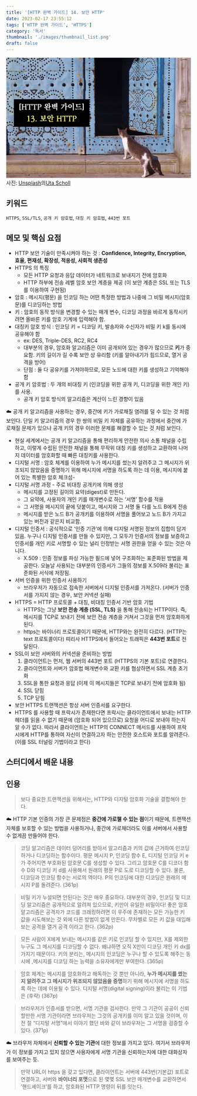 ```yaml
---
title: '[HTTP 완벽 가이드] 14. 보안 HTTP'
date: 2023-02-17 23:55:12
tags: ['HTTP 완벽 가이드', 'HTTPS']
category: '독서'
thumbnail: './images/thumbnail_list.png'
draft: false
---
```


<div class="unsplash-wrapper">
<img class="unsplash-thumbnail-image" alt="thumbnail" src="./images/thumbnail.png" />
<div class="unsplash-author">
사진: <a href="https://unsplash.com/ko/%EC%82%AC%EC%A7%84/W-bi51DgwYQ?utm_source=unsplash&utm_medium=referral&utm_content=creditCopyText">Unsplash</a>의<a href="https://unsplash.com/@uta_scholl?utm_source=unsplash&utm_medium=referral&utm_content=creditCopyText">Uta Scholl</a>

## 키워드

`HTTPS`, `SSL/TLS`, `공개 키 암호법`, `대칭 키 암호법`, `443번 포트`

## 메모 및 핵심 요점

- HTTP 보안 기술이 만족시켜야 하는 것 : **Confidence, Integrity, Encryption, 효율, 편재성, 확장성, 적응성, 사회적 생존성**
- HTTPS 의 특징
  - 모든 HTTP 요청과 응답 데이터가 네트워크로 보내지기 전에 암호화
  - HTTP 하부에 전송 레벨 암호 보안 계층을 제공 (이 보안 계층은 SSL 또는 TLS를 이용하여 구현됨)
- 암호 : 메시지(평문) 을 인코딩 하는 어떤 특정한 방법과 나중에 그 비밀 메시지(암호문)를 디코딩하는 방법
- 키 : 암호의 동작 방식을 변경할 수 있는 매개 변수, 디코딩 과정을 바르게 동작시키려면 올바른 키를 암호 기계에 입력해야 함.
- 대칭키 암호 방식 : 인코딩 키 = 디코딩 키, 발송자와 수신자가 비밀 키 k를 동시에 공유해야 함
  - ex: DES, Triple-DES, RC2, RC4
  - 대부분의 경우, 암호화 알고리즘은 이미 공개되어 있는 경우가 많으므로 **키**가 중요함. 키의 길이가 길 수록 보안 상 유리함 (키를 알아내기가 힘드므로, 열거 공격을 방어)
  - 단점 : 둘 다 공유키를 가져야하므로, 모든 노드에 대한 키를 생성하고 기억해야 함
- 공개 키 암호법 : 두 개의 비대칭 키 (인코딩을 위한 공개 키, 디코딩을 위한 개인 키)를 사용.
  - 공개 키 암호 방식의 알고리즘은 계산이 느린 경향이 있음

☁️ 공개 키 알고리즘을 사용하는 경우, 중간에 키가 가로채질 염려를 덜 수 있는 것 처럼 보인다. 단일 키 알고리즘의 경우 한 쌍의 비밀 키 자체를 공유하는 과정에서 중간에 가로채질 문제가 있으나 공개 키의 경우 이러한 문제를 해결할 수 있는 것 처럼 보인다.

- 현실 세계에서는 공개 키 알고리즘을 통해 편리하게 안전한 의사 소통 채널을 수립하고, 이렇게 수립된 안전한 채널을 통해 무작위 대칭 키를 생성하고 교환하여 나머지 데이터를 암호화할 때 빠른 대칭키를 사용한다.
- 디지털 서명 : 암호 체계를 이용하여 누가 메시지를 썼는지 알려주고 그 메시지가 위조되지 않았음을 증명하기 위해 메시지에 서명을 하도록 하는 데 이용, 메시지에 붙어 있는 특별한 암호 체크섬-
- 디지털 서명 과정 - 주로 비대칭 공개키에 의해 생성
  - 메시지를 고정된 길이의 요약(digest)로 만든다.
  - 그 요약에, 사용자의 개인 키를 매개변수로 하는 ‘서명’ 함수를 적용
  - 그 서명을 메시지의 끝에 덧붙이고, 메시지와 그 서명 둘 다를 노드 B에게 전송
  - 메시지를 받은 노드 B가 공개키를 이용하여 서명을 풀어보고 노드 B가 가지고 있는 버전과 같은지 비교함.
- 디지털 인증서 : 공식적으로 ‘인증 기관’에 의해 디지털 서명된 정보의 집합이 담겨 있음. 누구나 디지털 인증서를 만들 수 있지만, 그 모두가 인증서의 정보를 보증하고 인증서를 개인 키로 서명할 수 있는 널리 인정받는 서명 권한을 얻을 수 있는 것은 아니다.
  - X.509 : 인증 정보를 파싱 가능한 필드에 넣어 구조화하는 표준화된 방법을 제공한다. 오늘날 사용되는 대부분의 인증서가 그들의 정보를 X.509라 불리는 표준화된 서식에 저장됨.
- 서버 인증을 위한 인증서 사용하기
  - 브라우저가 자동으로 접속한 서버에서 디지털 인증서를 가져온다. (서버가 인증서를 가지지 않는 경우, 보안 커넥션 실패)
- HTTPS = HTTP 프로토콜 + 대칭, 비대칭 인증서 기반 암호 기법
  - HTTPS는 그냥 **보안 전송 계층 (SSL, TLS)** 을 통해 전송되는 HTTP이다. 즉, 메시지를 TCP로 보내기 전에 보안 전송 계층을 거쳐서 그것을 먼저 암호화하게 된다.
  - https는 바이너리 프로토콜이기 때문에, HTTP와는 완전히 다르다. (HTTP는 text 프로토콜이다) 띠리사 HTTPS에서 들어오는 트래픽은 **443번 포트**로 전달된다.
- SSL이 보안 서버와의 커넥션을 준비하는 방법
  1. 클라이언트는 먼저, 웹 서버의 443번 포트 (HTTPS의 기본 포트)로 연결한다.
  2. 클라이언트와 서버가 암호법 매개변수와 교환 키를 협상하면서 SSL 계층 초기화
  3. SSL을 통한 요청과 응답 (이제 이 메시지들은 TCP로 보내기 전에 암호화 됨)
  4. SSL 닫힘
  5. TCP 닫힘
- 보안 HTTPS 트랜잭션은 항상 서버 인증서를 요구한다.
- HTTPS 를 사용할 때 프락시가 존재한다면 프락시는 클라이언트에서 보내는 HTTP 헤더를 읽을 수 없기 때문에 (암호화 되어 있으므로) 요청을 어디로 보내야 하는지 알 수가 없다. 따라서 클라이언트는 HTTP의 CONNECT 메서드를 사용하여 프락시에게 HTTP를 통하여 자신이 연결하고자 하는 안전한 호스트와 포트를 알려준다. (이를 SSL 터널링 기법이라고 한다)

## 스터디에서 배운 내용

## 인용

> 보다 중요한 트랜잭션을 위해서는, HTTP와 디지털 암호화 기술을 결합해야 한다.

☁️ HTTP 기본 인증의 가장 큰 문제점은 **중간에 가로챌 수 있는 점**이기 때문에, 트랜잭션 자체를 보호할 수 있는 방법을 사용하거나, 중간에 가로채더라도 이를 서버에서 사용할 수 없게끔 만들어야 한다.

> 코딩 알고리즘은 데이터 덩어리를 받아서 알고리즘과 키의 값에 근거하여 인코딩하거나 디코딩하는 함수이다.
> 평문 메시지 P, 인코딩 함수 E, 디지털 인코딩 키 e가 주어지면 부호화된 암호문 C를 생성할 수 있다. 그리고 암호문 C를 디코더 함수 D와 디코딩 키 d를 사용해서 원래의 평문 P로 도로 디코딩할 수 있다. 물론, 디코딩과 인코딩 함수는 서로의 역이다. P의 인코딩에 대한 디코딩은 원래의 메시지 P를 돌려준다. (361p)

> 비밀 키가 누설되면 안된다는 것은 매우 중요하다. 대부분의 경우, 인코딩 및 디코딩 알고리즘은 공개적으로 알려져 있으므로, 키만이 유일한 비밀이다! 좋은 암호 알고리즘은 공격자가 코드를 크래킹하려면 이 우주에 존재하는 모든 가능한 키 값을 시도해보는 것 외에 다른 방법이 없게 만든다. 무차별로 모든 키 값을 대입해보는 공격을 열거 공격 이라고 한다. (362p)

> 모든 사람이 X에게 보내는 메시지를 같은 키로 인코딩 할 수 있지만, X를 제외한 누구도 그 메시지를 디코딩할 수 없다. 왜냐하면 오직 X만이 디코딩 개인 키 dx를 가지기 때문이다. 키의 분리는, 메시지의 인코딩은 누구나 할 수 있도록 해주는 동시에 ,메시지를 디코딩 하는 능력을 소유자에게만 부여한다. (365p)

> 암호 체계는 메시지를 암호화하고 해독하는 것 뿐만 아니라, **누가 메시지를 썼는지 알려주고 그 메시지가 위조되지 않았음을 증명**하기 위해 메시지에 서명을 하도록 하는 데에 이용될 수 있다. 디지털 서명(digital signing)이라 불리는 이 기법은 (후략) (367p)

> 브라우저가 인증서를 받으면, 서명 기관을 검사한다. 만약 그 기관이 공공이 신뢰할만한 서명 기관이라면 브라우저는 그것의 공개키를 이미 알고 있을 것이며, 이전 절 “디지털 서명”에서 이야기 했던 바와 같이 브라우저는 그 서명을 검증할 수 있다. (371p)

☁️ 브라우저 자체에서 **신뢰할 수 있는 기관**에 대한 정보를 가지고 있다. 여기서 브라우저가 이 정보를 가지고 있지 않으면 사용자에게 서명 기관을 신뢰하는지에 대한 대화상자를 보여주는 듯.

> 만약 URL이 https 을 갖고 있다면, 클라이언트는 서버에 443번(기본값) 포트로 연결하고, 서버와 **바이너리 포맷**으로 된 몇몇 SSL 보안 매개변수를 교환하면서 ‘핸드셰이크’를 하고, 암호화된 HTTP 명령이 뒤를 잇는다.
